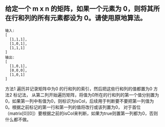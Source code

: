## 给定一个 m x n 的矩阵，如果一个元素为 0，则将其所在行和列的所有元素都设为 0。请使用原地算法。
```
输入: 
[
  [1,1,1],
  [1,0,1],
  [1,1,1]
]
输出: 
[
  [1,0,1],
  [0,0,0],
  [1,0,1]
]
```
方法1  遍历并记录矩阵中为0 的行和列的索引，然后把这些行和列的值都置为0
方法2  标记法， 从第二列开始遍历矩阵，将值为0所在的行和列的第一个值分别置为0，如果第一列中有值为0，则标识为isCol，后续用于判断要不要把第一列值为0。根据之前标记的第一行和第一列的值将改行或该列置为0， 对于首位（matrix[0][0]）要根据之前的isCol来判断，如果为true则置第一列都为0，否则什么都不做。